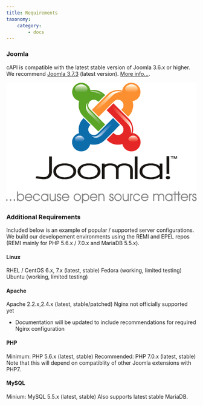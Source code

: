 ```yaml
---
title: Requirements
taxonomy:
    category:
        - docs
---
```


### Joomla

cAPI is compatible with the latest stable version of Joomla 3.6.x or higher. We recommend [Joomla 3.7.3](https://www.joomla.org/announcements/release-news/5709-joomla-3-7-3-release.html) (latest version). [More info...](https://www.joomla.org/3/).

![](Joomla-Logo-Vert-Color-Slogan1.png)

### Additional Requirements

Included below is an example of popular / supported server configurations. We build our developement environments using the REMI and EPEL repos (REMI mainly for PHP 5.6.x / 7.0.x and MariaDB 5.5.x). 


#### Linux

RHEL / CentOS 6.x, 7.x (latest, stable)
Fedora (working, limited testing)
Ubuntu (working, limited testing)

#### Apache

Apache 2.2.x,2.4.x (latest, stable/patched)
Nginx not officially supported yet
* Documentation will be updated to include recommendations for required Nginx configuration

#### PHP

Minimum: PHP 5.6.x (latest, stable)
Recommended: PHP 7.0.x (latest, stable) Note that this will depend on compatiblity of other Joomla extensions with PHP7.

#### MySQL

Minium: MySQL 5.5.x (latest, stable)
Also supports latest stable MariaDB.


